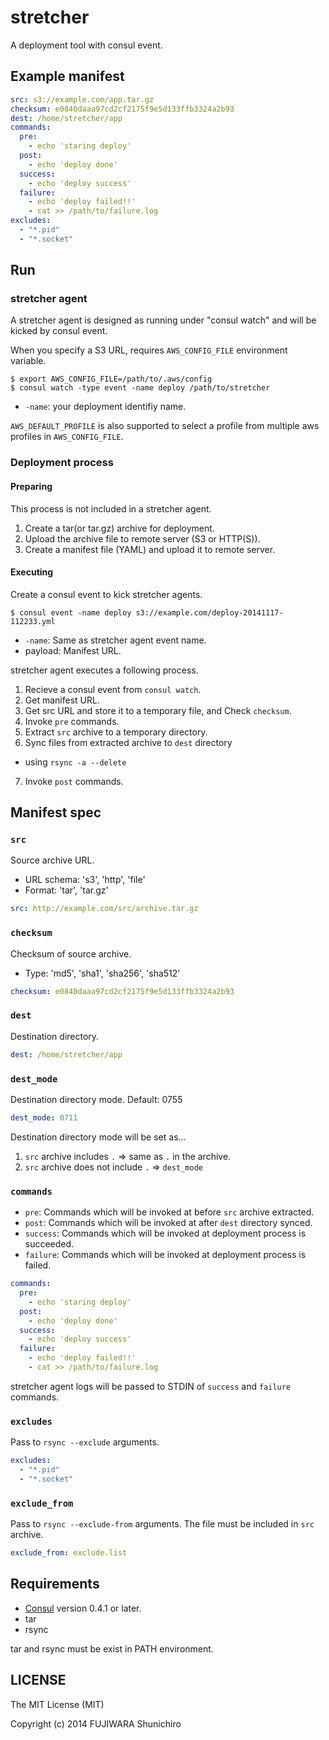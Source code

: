 stretcher
=========

A deployment tool with consul event.

## Example manifest

```yml
src: s3://example.com/app.tar.gz
checksum: e0840daaa97cd2cf2175f9e5d133ffb3324a2b93
dest: /home/stretcher/app
commands:
  pre:
    - echo 'staring deploy'
  post:
    - echo 'deploy done'
  success:
    - echo 'deploy success'
  failure:
    - echo 'deploy failed!!'
    - cat >> /path/to/failure.log
excludes:
  - "*.pid"
  - "*.socket"
```

## Run

### stretcher agent

A stretcher agent is designed as running under "consul watch" and will be kicked by consul event.

When you specify a S3 URL, requires `AWS_CONFIG_FILE` environment variable.

```
$ export AWS_CONFIG_FILE=/path/to/.aws/config
$ consul watch -type event -name deploy /path/to/stretcher
```

* `-name`: your deployment identifiy name.

`AWS_DEFAULT_PROFILE` is also supported to select a profile from multiple aws profiles in `AWS_CONFIG_FILE`.

### Deployment process

#### Preparing

This process is not included in a stretcher agent.

1. Create a tar(or tar.gz) archive for deployment.
2. Upload the archive file to remote server (S3 or HTTP(S)).
3. Create a manifest file (YAML) and upload it to remote server.

#### Executing

Create a consul event to kick stretcher agents.

```
$ consul event -name deploy s3://example.com/deploy-20141117-112233.yml
```
  * `-name`: Same as stretcher agent event name.
  * payload: Manifest URL.

stretcher agent executes a following process.

1. Recieve a consul event from `consul watch`.
2. Get manifest URL.
3. Get src URL and store it to a temporary file, and Check `checksum`.
4. Invoke `pre` commands.
5. Extract `src` archive to a temporary directory.
6. Sync files from extracted archive to `dest` directory
  * using `rsync -a --delete`
7. Invoke `post` commands.

## Manifest spec

### `src`

Source archive URL.

* URL schema: 's3', 'http', 'file'
* Format: 'tar', 'tar.gz'

```yml
src: http://example.com/src/archive.tar.gz
```

### `checksum`

Checksum of source archive.

* Type: 'md5', 'sha1', 'sha256', 'sha512'

```yml
checksum: e0840daaa97cd2cf2175f9e5d133ffb3324a2b93
```

### `dest`

Destination directory.

```yml
dest: /home/stretcher/app
```

### `dest_mode`

Destination directory mode. Default: 0755

```yml
dest_mode: 0711
```

Destination directory mode will be set as...

1. `src` archive includes `.` => same as `.` in the archive.
2. `src` archive does not include `.` => `dest_mode`

### `commands`

* `pre`: Commands which will be invoked at before `src` archive extracted.
* `post`: Commands which will be invoked at after `dest` directory synced.
* `success`: Commands which will be invoked at deployment process is succeeded.
* `failure`: Commands which will be invoked at deployment process is failed.

```yml
commands:
  pre:
    - echo 'staring deploy'
  post:
    - echo 'deploy done'
  success:
    - echo 'deploy success'
  failure:
    - echo 'deploy failed!!'
    - cat >> /path/to/failure.log
```

stretcher agent logs will be passed to STDIN of `success` and `failure` commands.

### `excludes`

Pass to `rsync --exclude` arguments.

```yml
excludes:
  - "*.pid"
  - "*.socket"
```

### `exclude_from`

Pass to `rsync --exclude-from` arguments.
The file must be included in `src` archive.

```yml
exclude_from: exclude.list
```

## Requirements

* [Consul](http://consul.io) version 0.4.1 or later.
* tar
* rsync

tar and rsync must be exist in PATH environment.

## LICENSE

The MIT License (MIT)

Copyright (c) 2014 FUJIWARA Shunichiro
